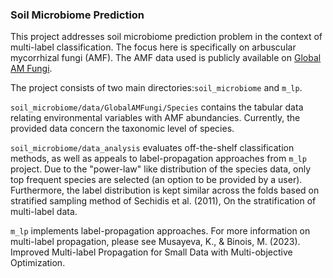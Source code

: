 ### Soil Microbiome Prediction

This project addresses soil microbiome prediction problem in the context of multi-label classification. The focus here is specifically on arbuscular mycorrhizal fungi (AMF).
The AMF data used is publicly available on [Global AM Fungi](https://globalamfungi.com/). 

The project consists of two main directories:`soil_microbiome` and `m_lp`.

`soil_microbiome/data/GlobalAMFungi/Species` contains the tabular data relating environmental variables with AMF abundancies. 
Currently, the provided data concern the taxonomic level of species.

`soil_microbiome/data_analysis` evaluates off-the-shelf classification methods, as well as appeals to label-propagation 
approaches from `m_lp` project. Due to the "power-law" like distribution of the species data, only top frequent species are selected (an option to be provided by a user). 
Furthermore, the label distribution is kept similar across the folds based on stratified sampling method of 
Sechidis et al. (2011), On the stratification of multi-label data.

`m_lp` implements label-propagation approaches. For more information on multi-label 
propagation, please see Musayeva, K., & Binois, M. (2023). Improved Multi-label Propagation for Small Data with Multi-objective Optimization. 

